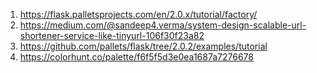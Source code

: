 1. https://flask.palletsprojects.com/en/2.0.x/tutorial/factory/
2. https://medium.com/@sandeep4.verma/system-design-scalable-url-shortener-service-like-tinyurl-106f30f23a82
3. https://github.com/pallets/flask/tree/2.0.2/examples/tutorial
4. https://colorhunt.co/palette/f6f5f5d3e0ea1687a7276678